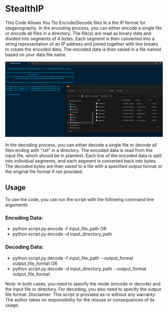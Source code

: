 # StealthIP
This Code Allows You Tto Encode/Decode files In a the IP format for steganography.
In the encoding process, you can either encode a single file or encode all files in a directory. The file(s) are read as binary data and divided into segments of 4 bytes. Each segment is then converted into a string representation of an IP address and joined together with line breaks to create the encoded data. The encoded data is then saved in a file named based on your data file name.
<p align="center">
  <img src="Img/Encoding.png" alt="Master">
</p>
In the decoding process, you can either decode a single file or decode all files ending with “.txt” in a directory. The encoded data is read from the input file, which should be in plaintext. Each line of the encoded data is split into individual segments, and each segment is converted back into bytes. The decoded bytes are then saved to a file with a specified output format or the original file format if not provided.

## Usage
To use the code, you can run the script with the following command line arguments:

### Encoding Data:
- python script.py encode -f input_file_path
OR
- python script.py encode -d input_directory_path

### Decoding Data:
- python script.py decode -f input_file_path --output_format output_file_format
OR
- python script.py decode -d input_directory_path --output_format output_file_format

Note: In both cases, you need to specify the mode (encode or decode) and the input file or directory. For decoding, you also need to specify the output file format.
Disclaimer: This script is provided as-is without any warranty. The author takes no responsibility for the misuse or consequences of its usage.
